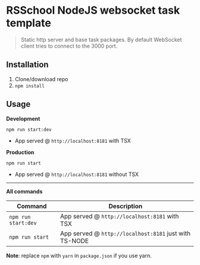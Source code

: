 # RSSchool NodeJS websocket task template
> Static http server and base task packages. 
> By default WebSocket client tries to connect to the 3000 port.

## Installation
1. Clone/download repo
2. `npm install`

## Usage
**Development**

`npm run start:dev`

* App served @ `http://localhost:8181` with TSX

**Production**

`npm run start`

* App served @ `http://localhost:8181` without TSX

---

**All commands**

Command | Description
--- | ---
`npm run start:dev` | App served @ `http://localhost:8181` with TSX
`npm run start` | App served @ `http://localhost:8181` just with TS-NODE

**Note**: replace `npm` with `yarn` in `package.json` if you use yarn.

